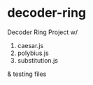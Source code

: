 # decoder-ring
Decoder Ring Project w/ 
1. caesar.js
2. polybius.js
3. substitution.js

& testing files 
